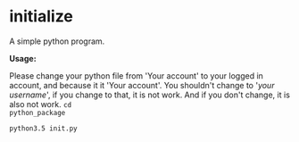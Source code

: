 # initialize
A simple python program.

**Usage:**

Please change your python file from 'Your account' to your logged in account, and because it it 'Your account'. You shouldn't change to '_your username_', if you change to that, it is not work. And if you don't change, it is also not work.
<code>cd python_package</code>

<code>python3.5 init.py</code>
